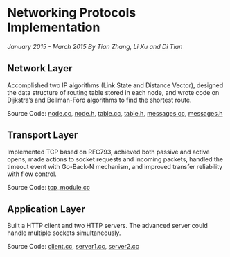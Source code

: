 # Networking Protocols Implementation
_January 2015 - March 2015_
_By Tian Zhang, Li Xu and Di Tian_  
## Network Layer
Accomplished two IP algorithms (Link State and Distance Vector), designed the data structure of routing table stored in
each node, and wrote code on Dijkstra’s and Bellman-Ford algorithms to find the shortest route.  

Source Code: [node.cc](https://github.com/zhtiansweet/NetworkProtocol_EECS340/blob/master/routelab-w15/node.cc), [node.h](https://github.com/zhtiansweet/NetworkProtocol_EECS340/blob/master/routelab-w15/node.h), [table.cc](https://github.com/zhtiansweet/NetworkProtocol_EECS340/blob/master/routelab-w15/table.cc), [table.h](https://github.com/zhtiansweet/NetworkProtocol_EECS340/blob/master/routelab-w15/table.h), [messages.cc](https://github.com/zhtiansweet/NetworkProtocol_EECS340/blob/master/routelab-w15/messages.cc), [messages.h](https://github.com/zhtiansweet/NetworkProtocol_EECS340/blob/master/routelab-w15/messages.h)
## Transport Layer
Implemented TCP based on RFC793, achieved both passive and active opens, made actions to socket requests and incoming
packets, handled the timeout event with Go-Back-N mechanism, and improved transfer reliability with flow control.  

Source Code: [tcp_module.cc](https://github.com/zhtiansweet/NetworkProtocol_EECS340/blob/master/minet-netclass-w15/src/core/tcp_module.cc)
## Application Layer
Built a HTTP client and two HTTP servers. The advanced server could handle multiple sockets simultaneously.

Source Code: [client.cc](https://github.com/zhtiansweet/NetworkProtocol_EECS340/blob/master/minet-netclass-w15/src/apps/http_client.cc), [server1.cc](https://github.com/zhtiansweet/NetworkProtocol_EECS340/blob/master/minet-netclass-w15/src/apps/http_server1.cc), [server2.cc](https://github.com/zhtiansweet/NetworkProtocol_EECS340/blob/master/minet-netclass-w15/src/apps/http_server2.cc)
